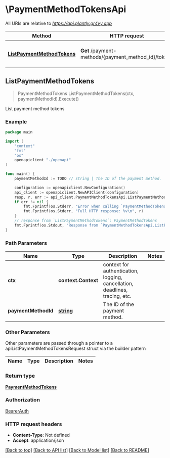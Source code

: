# \PaymentMethodTokensApi

All URIs are relative to *https://api.plantly.gr4vy.app*

Method | HTTP request | Description
------------- | ------------- | -------------
[**ListPaymentMethodTokens**](PaymentMethodTokensApi.md#ListPaymentMethodTokens) | **Get** /payment-methods/{payment_method_id}/tokens | List payment method tokens



## ListPaymentMethodTokens

> PaymentMethodTokens ListPaymentMethodTokens(ctx, paymentMethodId).Execute()

List payment method tokens



### Example

```go
package main

import (
    "context"
    "fmt"
    "os"
    openapiclient "./openapi"
)

func main() {
    paymentMethodId := TODO // string | The ID of the payment method.

    configuration := openapiclient.NewConfiguration()
    api_client := openapiclient.NewAPIClient(configuration)
    resp, r, err := api_client.PaymentMethodTokensApi.ListPaymentMethodTokens(context.Background(), paymentMethodId).Execute()
    if err != nil {
        fmt.Fprintf(os.Stderr, "Error when calling `PaymentMethodTokensApi.ListPaymentMethodTokens``: %v\n", err)
        fmt.Fprintf(os.Stderr, "Full HTTP response: %v\n", r)
    }
    // response from `ListPaymentMethodTokens`: PaymentMethodTokens
    fmt.Fprintf(os.Stdout, "Response from `PaymentMethodTokensApi.ListPaymentMethodTokens`: %v\n", resp)
}
```

### Path Parameters


Name | Type | Description  | Notes
------------- | ------------- | ------------- | -------------
**ctx** | **context.Context** | context for authentication, logging, cancellation, deadlines, tracing, etc.
**paymentMethodId** | [**string**](.md) | The ID of the payment method. | 

### Other Parameters

Other parameters are passed through a pointer to a apiListPaymentMethodTokensRequest struct via the builder pattern


Name | Type | Description  | Notes
------------- | ------------- | ------------- | -------------


### Return type

[**PaymentMethodTokens**](PaymentMethodTokens.md)

### Authorization

[BearerAuth](../README.md#BearerAuth)

### HTTP request headers

- **Content-Type**: Not defined
- **Accept**: application/json

[[Back to top]](#) [[Back to API list]](../README.md#documentation-for-api-endpoints)
[[Back to Model list]](../README.md#documentation-for-models)
[[Back to README]](../README.md)

